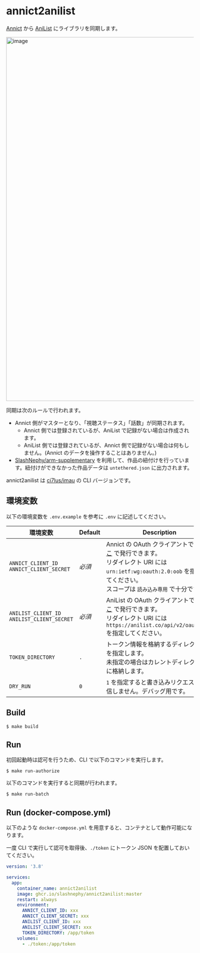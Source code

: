 # annict2anilist

[Annict](https://annict.com) から [AniList](https://anilist.co) にライブラリを同期します。

<img width="976" alt="image" src="https://user-images.githubusercontent.com/7302150/195117351-e58a0831-2fae-44fa-8e0d-42e1567d46bd.png">

同期は次のルールで行われます。

- Annict 側がマスターとなり、「視聴ステータス」「話数」が同期されます。
  - Annict 側では登録されているが、AniList で記録がない場合は作成されます。
  - AniList 側では登録されているが、Annict 側で記録がない場合は何もしません。(Annict のデータを操作することはありません。)
- [SlashNephy/arm-supplementary](https://github.com/SlashNephy/arm-supplementary) を利用して、作品の紐付けを行っています。紐付けができなかった作品データは `untethered.json` に出力されます。

annict2anilist は [ci7lus/imau](https://github.com/ci7lus/imau) の CLI バージョンです。

## 環境変数

以下の環境変数を `.env.example` を参考に `.env` に記述してください。

| 環境変数                                            | Default | Description                                                                                                                                      |
|-------------------------------------------------|---------|--------------------------------------------------------------------------------------------------------------------------------------------------|
| `ANNICT_CLIENT_ID`<br/>`ANNICT_CLIENT_SECRET`   | *必須*    | Annict の OAuth クライアントです。[ここ](https://annict.com/oauth/applications) で発行できます。<br/>リダイレクト URI には `urn:ietf:wg:oauth:2.0:oob` を指定してください。<br/>スコープは `読み込み専用` で十分です。           |
| `ANILIST_CLIENT_ID`<br/>`ANILIST_CLIENT_SECRET` | *必須*    | AniList の OAuth クライアントです。[ここ](https://anilist.co/settings/developer) で発行できます。<br/>リダイレクト URI には `https://anilist.co/api/v2/oauth/pin` を指定してください。 |
| `TOKEN_DIRECTORY`                               | `.`     | トークン情報を格納するディレクトリを指定します。<br/>未指定の場合はカレントディレクトリに格納します。                                                                                            |
| `DRY_RUN`                                       | `0`     | `1` を指定すると書き込みリクエストを送信しません。デバッグ用です。                                                                                                              |

## Build

```console
$ make build
```

## Run

初回起動時は認可を行うため、CLI で以下のコマンドを実行します。

```console
$ make run-authorize
```

以下のコマンドを実行すると同期が行われます。

```console
$ make run-batch
```

## Run (docker-compose.yml)

以下のような `docker-compose.yml` を用意すると、コンテナとして動作可能になります。

一度 CLI で実行して認可を取得後、`./token` にトークン JSON を配置しておいてください。

```yml
version: '3.8'

services:
  app:
    container_name: annict2anilist
    image: ghcr.io/slashnephy/annict2anilist:master
    restart: always
    environment:
      ANNICT_CLIENT_ID: xxx
      ANNICT_CLIENT_SECRET: xxx
      ANILIST_CLIENT_ID: xxx
      ANILIST_CLIENT_SECRET: xxx
      TOKEN_DIRECTORY: /app/token
    volumes:
      - ./token:/app/token
```
